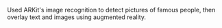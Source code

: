 Used ARKit's image recognition to detect pictures of famous people, then overlay text and images using augmented reality.
